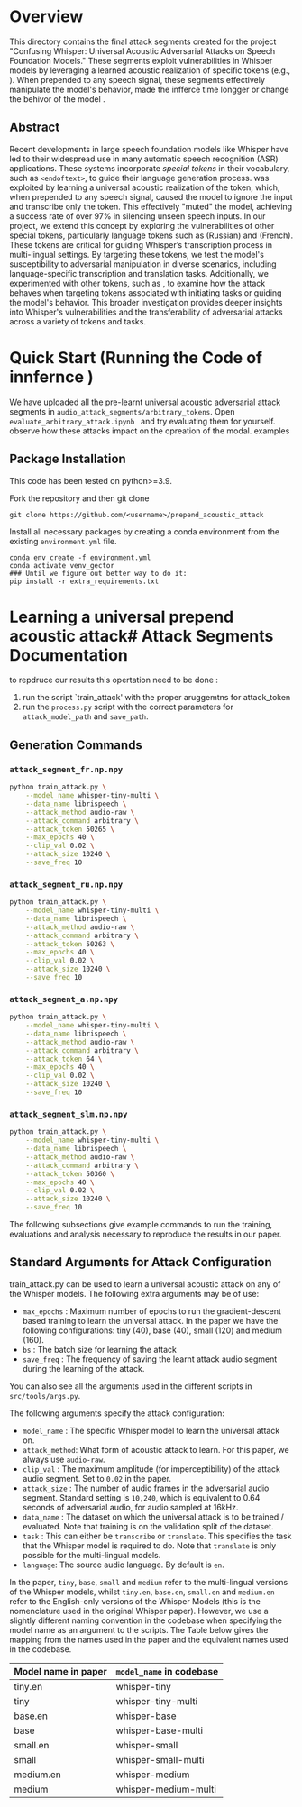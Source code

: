 # Overview

This directory contains the final attack segments created for the project "Confusing Whisper: Universal Acoustic Adversarial Attacks on Speech Foundation Models." 
These segments exploit vulnerabilities in Whisper models by leveraging a learned acoustic realization of specific tokens (e.g., <fr> <startoflm> <ru>). When prepended to any speech signal, these segments effectively manipulate the model's behavior, made the infferce time longger or change the behivor of the model .

## Abstract
Recent developments in large speech foundation models like Whisper have led to their widespread use in many automatic speech recognition (ASR) applications. These systems incorporate _special tokens_ in their vocabulary, such as `<endoftext>`, to guide their language generation process.
was exploited by learning a universal acoustic realization of the token, which, when prepended to any speech signal, caused the model to ignore the input and transcribe only the token. This effectively "muted" the model, achieving a success rate of over 97% in silencing unseen speech inputs.
In our project, we extend this concept by exploring the vulnerabilities of other special tokens, particularly language tokens such as <ru> (Russian) and <fr> (French). These tokens are critical for guiding Whisper’s transcription process in multi-lingual settings. By targeting these tokens, we test the model's susceptibility to adversarial manipulation in diverse scenarios, including language-specific transcription and translation tasks. Additionally, we experimented with other tokens, such as <startoflm>, to examine how the attack behaves when targeting tokens associated with initiating tasks or guiding the model's behavior. This broader investigation provides deeper insights into Whisper's vulnerabilities and the transferability of adversarial attacks across a variety of tokens and tasks.

# Quick Start (Running the Code of innfernce )
We have uploaded all the pre-learnt universal acoustic adversarial attack segments in   `audio_attack_segments/arbitrary_tokens`. 
Open `evaluate_arbitrary_attack.ipynb ` and try evaluating them for yourself. observe how these attacks impact on the opreation of the modal. 
examples
## Package Installation

This code has been tested on python>=3.9.

Fork the repository and then git clone

`git clone https://github.com/<username>/prepend_acoustic_attack`


Install all necessary packages by creating a conda environment from the existing `environment.yml` file.

```
conda env create -f environment.yml
conda activate venv_gector
### Until we figure out better way to do it:
pip install -r extra_requirements.txt
```

# Learning a universal prepend acoustic attack# Attack Segments Documentation

to repdruce our results this opertation need to be done :
1. run the script `train_attack' with the proper  aruggemtns for attack_token 
2. run the `process.py` script with the correct parameters for `attack_model_path` and `save_path`.


## Generation Commands

### `attack_segment_fr.np.npy`
```bash
python train_attack.py \
    --model_name whisper-tiny-multi \
    --data_name librispeech \
    --attack_method audio-raw \
    --attack_command arbitrary \
    --attack_token 50265 \
    --max_epochs 40 \
    --clip_val 0.02 \
    --attack_size 10240 \
    --save_freq 10
```

### `attack_segment_ru.np.npy`
```bash
python train_attack.py \
    --model_name whisper-tiny-multi \
    --data_name librispeech \
    --attack_method audio-raw \
    --attack_command arbitrary \
    --attack_token 50263 \
    --max_epochs 40 \
    --clip_val 0.02 \
    --attack_size 10240 \
    --save_freq 10
```

### `attack_segment_a.np.npy`
```bash
python train_attack.py \
    --model_name whisper-tiny-multi \
    --data_name librispeech \
    --attack_method audio-raw \
    --attack_command arbitrary \
    --attack_token 64 \
    --max_epochs 40 \
    --clip_val 0.02 \
    --attack_size 10240 \
    --save_freq 10
```

### `attack_segment_slm.np.npy`
```bash
python train_attack.py \
    --model_name whisper-tiny-multi \
    --data_name librispeech \
    --attack_method audio-raw \
    --attack_command arbitrary \
    --attack_token 50360 \
    --max_epochs 40 \
    --clip_val 0.02 \
    --attack_size 10240 \
    --save_freq 10
```
The following subsections give example commands to run the training, evaluations and analysis necessary to reproduce the results in our paper.

## Standard Arguments for Attack Configuration
train_attack.py can be used to learn a universal acoustic attack on any of the Whisper models. The following extra arguments may be of use:

- `max_epochs` : Maximum number of epochs to run the gradient-descent based training to learn the universal attack. In the paper we have the following configurations: tiny (40), base (40), small (120) and medium (160).
- `bs` : The batch size for learning the attack
- `save_freq` : The frequency of saving the learnt attack audio segment during the learning of the attack.

You can also  see all the arguments used in the different scripts in `src/tools/args.py`.

The following arguments specify the attack configuration:

- `model_name` : The specific Whisper model to learn the universal attack on.
- `attack_method`: What form of acoustic attack to learn. For this paper, we always use `audio-raw`.
- `clip_val` : The maximum amplitude (for imperceptibility) of the attack audio segment. Set to `0.02` in the paper.
- `attack_size` : The number of audio frames in the adversarial audio segment. Standard setting is `10,240`, which is equivalent to 0.64 seconds of adversarial audio, for audio sampled at 16kHz.
- `data_name` : The dataset on which the universal attack is to be trained / evaluated. Note that training is on the validation split of the dataset.
- `task` : This can either be `transcribe` or `translate`. This specifies the task that the Whisper model is required to do. Note that `translate` is only possible for the multi-lingual models.
- `language`: The source audio language. By default is `en`.

In the paper, `tiny`, `base`, `small` and `medium` refer to the multi-lingual versions of the Whisper models, whilst `tiny.en`, `base.en`, `small.en` and `medium.en` refer to the English-only versions of the Whisper Models (this is the nomenclature used in the original Whisper paper). However, we use a slightly different naming convention in the codebase when specifying the model name as an argument to the scripts. The Table below gives the mapping from the names used in the paper and the equivalent names used in the codebase.

| Model name in paper | `model_name` in codebase |
| --------------- | ------------------- |
| tiny.en | whisper-tiny |
| tiny | whisper-tiny-multi |
| base.en | whisper-base |
| base | whisper-base-multi |
| small.en | whisper-small |
| small | whisper-small-multi |
| medium.en | whisper-medium |
| medium | whisper-medium-multi |
